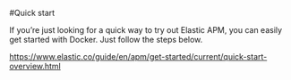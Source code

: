 #Quick start

If you’re just looking for a quick way to try out Elastic APM, you can easily get started with Docker. Just follow the steps below.

https://www.elastic.co/guide/en/apm/get-started/current/quick-start-overview.html

